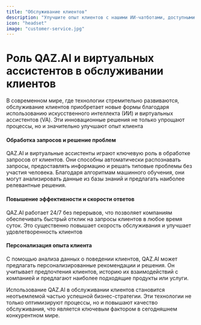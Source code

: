 ```yaml
---
title: "Обслуживание клиентов"
description: "Улучшите опыт клиентов с нашими ИИ-чатботами, доступными 24/7. Свяжитесь с нами для узнаваемой помощи!"
icon: "headset"
image: "customer-service.jpg"
---
```


# Роль QAZ.AI и виртуальных ассистентов в обслуживании клиентов
В современном мире, где технологии стремительно развиваются, обслуживание клиентов приобретает новые формы благодаря использованию искусственного интеллекта (ИИ) и виртуальных ассистентов (VA). Эти инновационные решения не только упрощают процессы, но и значительно улучшают опыт клиента 
#### Обработка запросов и решение проблем
QAZ.AI и виртуальные ассистенты играют ключевую роль в обработке запросов от клиентов. Они способны автоматически распознавать запросы, предоставлять информацию и решать типовые проблемы без участия человека. Благодаря алгоритмам машинного обучения, они могут анализировать данные из базы знаний и предлагать наиболее релевантные решения.
#### Повышение эффективности и скорости ответов
QAZ.AI  работает 24/7 без перерывов, что позволяет компаниям обеспечивать быстрый отклик на запросы клиентов в любое время суток. Это существенно повышает скорость обслуживания и улучшает удовлетворенность клиентов
#### Персонализация опыта клиента
С помощью анализа данных о поведении клиентов, QAZ.AI может предлагать персонализированные рекомендации и решения. Он учитывает предпочтения клиентов, историю их взаимодействий с компанией и предлагают наиболее подходящие продукты или услуги.

Использование QAZ.AI в обслуживании клиентов становится неотъемлемой частью успешной бизнес-стратегии. Эти технологии не только оптимизируют процессы, но и повышают качество обслуживания, что является ключевым фактором в сегодняшнем конкурентном мире.
